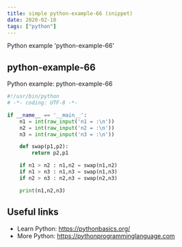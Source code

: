```yaml
---
title: simple python-example-66 (snippet)
date: 2020-02-10
tags: ["python"]
---
```

Python example 'python-example-66'


## python-example-66

Python example: python-example-66

```python
#!/usr/bin/python
# -*- coding: UTF-8 -*-

if __name__ == '__main__':
    n1 = int(raw_input('n1 = :\n'))
    n2 = int(raw_input('n2 = :\n'))
    n3 = int(raw_input('n3 = :\n'))

    def swap(p1,p2):
        return p2,p1

    if n1 > n2 : n1,n2 = swap(n1,n2)
    if n1 > n3 : n1,n3 = swap(n1,n3)
    if n2 > n3 : n2,n3 = swap(n2,n3)

    print(n1,n2,n3)


```

## Useful links

- Learn Python: https://pythonbasics.org/
- More Python: https://pythonprogramminglanguage.com
